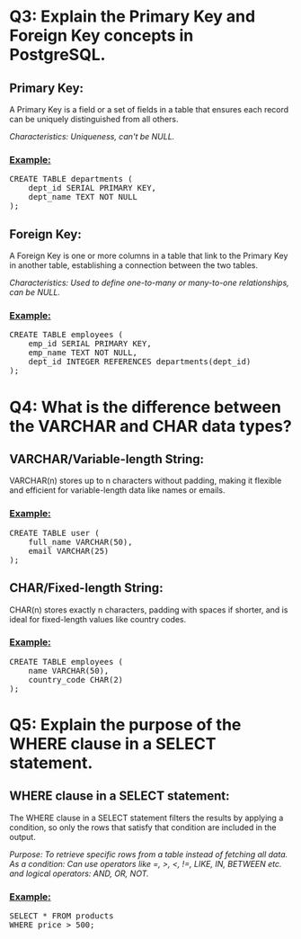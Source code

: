 # **Q3: Explain the Primary Key and Foreign Key concepts in PostgreSQL.**
## **Primary Key:**
A Primary Key is a field or a set of fields in a table that ensures each record can be uniquely distinguished from all others.

*Characteristics: Uniqueness, can't be NULL.*

### <ins>Example:</ins>
<pre>CREATE TABLE departments (
    dept_id SERIAL PRIMARY KEY,
    dept_name TEXT NOT NULL
);</pre> 

## **Foreign Key:**
A Foreign Key is one or more columns in a table that link to the Primary Key in another table, establishing a connection between the two tables.

*Characteristics: Used to define one-to-many or many-to-one relationships, can be NULL.*

### <ins>Example:</ins>
<pre>CREATE TABLE employees (
    emp_id SERIAL PRIMARY KEY,
    emp_name TEXT NOT NULL,
    dept_id INTEGER REFERENCES departments(dept_id)
);</pre>

# **Q4: What is the difference between the VARCHAR and CHAR data types?**
## **VARCHAR/Variable-length String:**
VARCHAR(n) stores up to n characters without padding, making it flexible and efficient for variable-length data like names or emails.

### <ins>Example:</ins>
<pre>CREATE TABLE user (
    full_name VARCHAR(50),
    email VARCHAR(25)
);</pre> 

## **CHAR/Fixed-length String:**
CHAR(n) stores exactly n characters, padding with spaces if shorter, and is ideal for fixed-length values like country codes.

### <ins>Example:</ins>
<pre>CREATE TABLE employees (
    name VARCHAR(50),
    country_code CHAR(2)
);</pre>

# **Q5: Explain the purpose of the WHERE clause in a SELECT statement.**
## **WHERE clause in a SELECT statement:**
The WHERE clause in a SELECT statement filters the results by applying a condition, so only the rows that satisfy that condition are included in the output.

*Purpose: To retrieve specific rows from a table instead of fetching all data.*
*As a condition: Can use operators like =, >, <, !=, LIKE, IN, BETWEEN etc. and logical operators: AND, OR, NOT.*

### <ins>Example:</ins>
<pre>SELECT * FROM products
WHERE price > 500;</pre> 




